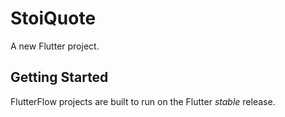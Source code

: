 # StoiQuote

A new Flutter project.

## Getting Started

FlutterFlow projects are built to run on the Flutter _stable_ release.
